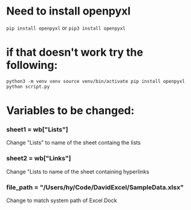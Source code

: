 # Need to install openpyxl
`pip install openpyxl` or `pip3 install openpyxl`

# if that doesn't work try the following:

`python3 -m venv venv
source venv/bin/activate
pip install openpyxl
python script.py`

# Variables to be changed:
### sheet1 = wb["Lists"]
Change "Lists" to name of the sheet containg the lists
### sheet2 = wb["Links"]
Change "Lists to name of the sheet containing hyperlinks
### file_path = "/Users/hy/Code/DavidExcel/SampleData.xlsx"
Change to match system path of Excel Dock
